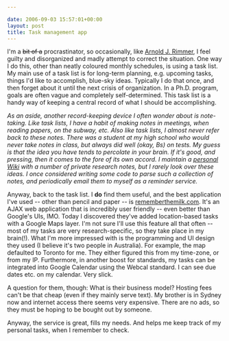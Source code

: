 ```yaml
---

date: 2006-09-03 15:57:01+00:00
layout: post
title: Task management app
---
```


I'm a <strike>bit of a</strike> procrastinator, so occasionally, like [Arnold J. Rimmer](http://en.wikipedia.org/wiki/Arnold_Rimmer), I feel guilty and disorganized and madly attempt to correct the situation. One way I do this, other than neatly coloured monthly schedules, is using a task list. My main use of a task list is for long-term planning, e.g. upcoming tasks, things I'd like to accomplish, blue-sky ideas. Typically I do that once, and then forget about it until the next crisis of organization. In a Ph.D. program, goals are often vague and completely self-determined.  This task list is a handy way of keeping a central record of what I should be accomplishing.

_As an aside, another record-keeping device I often wonder about is note-taking. Like task lists, I have a habit of making notes in meetings, when reading papers, on the subway, etc. Also like task lists, I almost never refer back to these notes. There was a student at my high school who would never take notes in class, but always did well (okay, Bs) on tests. My guess is that the idea you have tends to percolate in your brain. If it's good, and pressing, then it comes to the fore of its own accord. I maintain a [personal Wiki](http://www.tiddlywiki.com) with a number of private research notes, but I rarely look over these ideas. I once considered writing some code to parse such a collection of notes, and periodically email them to myself as a reminder service._

Anyway, back to the task list. I **do** find them useful, and the best application I've used -- other than pencil and paper -- is [rememberthemilk.com](http://www.rememberthemilk.com). It's an AJAX web application that is incredibly user friendly -- even better than Google's UIs, IMO. Today I discovered they've added location-based tasks with a Google Maps layer. I'm not sure I'll use this feature all that often -- most of my tasks are very research-specific, so they take place in my brain(!).  What I'm more impressed with is the programming and UI design they used (I believe it's two people in Australia). For example, the map defaulted to Toronto for me.  They either figured this from my time-zone, or from my IP. Furthermore, in another boost for standards, my tasks can be integrated into Google Calendar using the Webcal standard.  I can see due dates etc. on my calendar. Very slick.

A question for them, though: What is their business model? Hosting fees can't be that cheap (even if they mainly serve text). My brother is in Sydney now and internet access there seems very expensive. There are no ads, so they must be hoping to be bought out by someone.

Anyway, the service is great, fills my needs. And helps me keep track of my personal tasks, when I remember to check.
